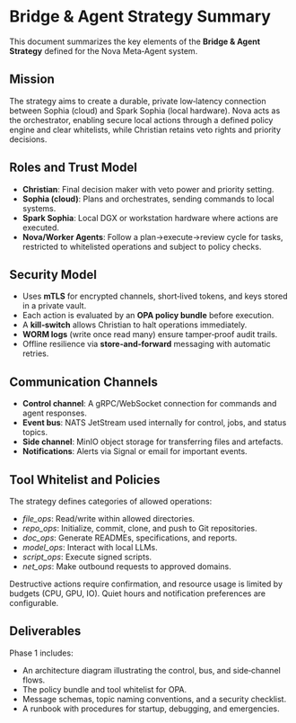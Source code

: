 # Bridge & Agent Strategy Summary

This document summarizes the key elements of the **Bridge & Agent Strategy** defined for the Nova Meta‑Agent system.

## Mission
The strategy aims to create a durable, private low‑latency connection between Sophia (cloud) and Spark Sophia (local hardware). Nova acts as the orchestrator, enabling secure local actions through a defined policy engine and clear whitelists, while Christian retains veto rights and priority decisions.

## Roles and Trust Model
- **Christian**: Final decision maker with veto power and priority setting.
- **Sophia (cloud)**: Plans and orchestrates, sending commands to local systems.
- **Spark Sophia**: Local DGX or workstation hardware where actions are executed.
- **Nova/Worker Agents**: Follow a plan→execute→review cycle for tasks, restricted to whitelisted operations and subject to policy checks.

## Security Model
- Uses **mTLS** for encrypted channels, short‑lived tokens, and keys stored in a private vault.
- Each action is evaluated by an **OPA policy bundle** before execution.
- A **kill‑switch** allows Christian to halt operations immediately.
- **WORM logs** (write once read many) ensure tamper‑proof audit trails.
- Offline resilience via **store‑and‑forward** messaging with automatic retries.

## Communication Channels
- **Control channel**: A gRPC/WebSocket connection for commands and agent responses.
- **Event bus**: NATS JetStream used internally for control, jobs, and status topics.
- **Side channel**: MinIO object storage for transferring files and artefacts.
- **Notifications**: Alerts via Signal or email for important events.

## Tool Whitelist and Policies
The strategy defines categories of allowed operations:
- *file_ops*: Read/write within allowed directories.
- *repo_ops*: Initialize, commit, clone, and push to Git repositories.
- *doc_ops*: Generate READMEs, specifications, and reports.
- *model_ops*: Interact with local LLMs.
- *script_ops*: Execute signed scripts.
- *net_ops*: Make outbound requests to approved domains.

Destructive actions require confirmation, and resource usage is limited by budgets (CPU, GPU, IO). Quiet hours and notification preferences are configurable.

## Deliverables
Phase 1 includes:
- An architecture diagram illustrating the control, bus, and side‑channel flows.
- The policy bundle and tool whitelist for OPA.
- Message schemas, topic naming conventions, and a security checklist.
- A runbook with procedures for startup, debugging, and emergencies.
